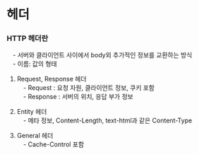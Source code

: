 # 헤더

### HTTP 헤더란
&emsp;- 서버와 클라이언트 사이에서 body외 추가적인 정보를 교환하는 방식<br>
&emsp;- 이름: 값의 형태

1. Request, Response 헤더<br>
&emsp;- Request : 요청 자원, 클라이언트 정보, 쿠키 포함<br>
&emsp;- Response : 서버의 위치, 응답 부가 정보<br>

2. Entity 헤더<br>
&emsp;- 메타 정보, Content-Length, text-html과 같은 Content-Type<br>

3. General 헤더<br>
&emsp;- Cache-Control 포함
